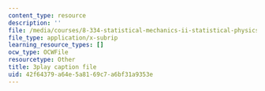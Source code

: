 ```yaml
---
content_type: resource
description: ''
file: /media/courses/8-334-statistical-mechanics-ii-statistical-physics-of-fields-spring-2014/42f64379a64e5a8169c7a6bf31a9353e_y7sIuqgADgc.srt
file_type: application/x-subrip
learning_resource_types: []
ocw_type: OCWFile
resourcetype: Other
title: 3play caption file
uid: 42f64379-a64e-5a81-69c7-a6bf31a9353e
---
```

